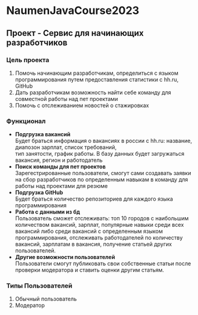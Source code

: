 # NaumenJavaCourse2023
## Проект - Сервис для начинающих разработчиков
### Цель проекта
1. Помочь начинающим разработчикам, определиться с языком программирования путем предоставления статистики с hh.ru, GitHub  
2. Дать разработчикам возможность найти себе команду для совместной работы над пет проектами
3. Помочь с отслеживанием новостей о стажировках
### Функционал  
  - **Подгрузка вакансий**  
    Будет браться информация о вакансиях в россии с hh.ru: название, диапозон зарплат, список требований,  
    тип занятости, график работы. В базу данных будет загружаться вакансия, регион и работодатель
  - **Поиск команды для пет проектов**  
    Зарегестрированные пользователи, смогут сами создавать заявки на сбор разработчиков по определенным навыкам
    в команду для работы над проектами для резюме
  - **Подгрузка GitHub**  
    Будет браться количество репозиториев для каждого языка программирования
  - **Работа с данными из бд**  
    Пользователь сможет отслеживать: топ 10 городов с наибольшим количеством вакансий, зарплат, популярные навыки среди
    всех вакансий либо среди вакансий с определенным языком программирования, отслеживать работодателей по
    количеству вакансий, зарплатам в вакансия, получение статьей других пользователей.
  - **Другие возможности пользователей**  
    Пользователи смогут публиковать свои собственные статьи после проверки модератора и ставить оценки другим статьям.
### Типы Пользователей  
1. Обычный пользователь
2. Модератор
